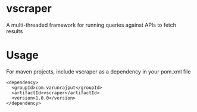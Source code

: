 # vscraper
A multi-threaded framework for running queries against APIs to fetch results

# Usage
For maven projects, include vscraper as a dependency in your pom.xml file
```
<dependency>
  <groupId>com.varunrajput</groupId>
  <artifactId>vscraper</artifactId>
  <version>1.0.0</version>
</dependency>
```
